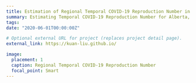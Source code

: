 ```yaml
---
title: Estimation of Regional Temporal COVID-19 Reproduction Number in Canada
summary: Estimating Temporal COVID-19 Reproduction Number for Alberta, British Columbia, Ontario and Quebec as well as Montreal and Toronto.
tags:
date: "2020-06-01T00:00:00Z"

# Optional external URL for project (replaces project detail page).
external_link: https://kuan-liu.github.io/

image:
  placement: 1
  caption: Regional Temporal COVID-19 Reproduction Number
  focal_point: Smart
---
```



